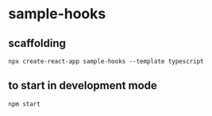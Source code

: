 # sample-hooks

## scaffolding

```shell
npx create-react-app sample-hooks --template typescript
```

## to start in development mode

```shell
npm start
```
